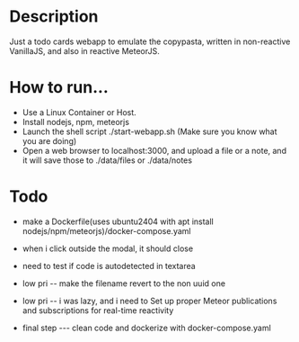 # Description

Just a todo cards webapp to emulate the copypasta, written in non-reactive VanillaJS, and also in reactive MeteorJS.

# How to run...

* Use a Linux Container or Host.
* Install nodejs, npm, meteorjs
* Launch the shell script ./start-webapp.sh (Make sure you know what you are doing)
* Open a web browser to localhost:3000, and upload a file or a note, and it will save those to ./data/files or ./data/notes

# Todo
* make a Dockerfile(uses ubuntu2404 with apt install nodejs/npm/meteorjs)/docker-compose.yaml
* when i click outside the modal, it should close
* need to test if code is autodetected in textarea
* low pri -- make the filename revert to the non uuid one
* low pri -- i was lazy, and i need to Set up proper Meteor publications and subscriptions for real-time reactivity

* final step --- clean code and dockerize with docker-compose.yaml